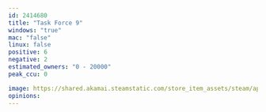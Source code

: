 ```yaml
---
id: 2414680
title: "Task Force 9"
windows: "true"
mac: "false"
linux: false
positive: 6
negative: 2
estimated_owners: "0 - 20000"
peak_ccu: 0

image: https://shared.akamai.steamstatic.com/store_item_assets/steam/apps/2414680/header.jpg?t=1701631318
opinions:
---
```

